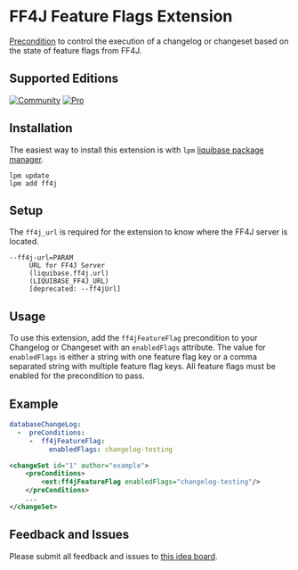 # FF4J Feature Flags Extension
[Precondition](https://docs.liquibase.com/concepts/changelogs/preconditions.html) to control the execution of a changelog or changeset based on the state of feature flags from FF4J.

## Supported Editions
[![Community](https://img.shields.io/endpoint?url=https://raw.githubusercontent.com/mcred/liquibase-header-footer/feature/badges/badges/community.json)](https://liquibase.org/)
[![Pro](https://img.shields.io/endpoint?url=https://raw.githubusercontent.com/mcred/liquibase-header-footer/feature/badges/badges/pro.json)](https://www.liquibase.com/pricing/pro)

## Installation
The easiest way to install this extension is with `lpm` [liquibase package manager](https://github.com/liquibase/liquibase-package-manager).
```shell
lpm update
lpm add ff4j
```

## Setup
The `ff4j_url` is required for the extension to know where the FF4J server is located. 
```
--ff4j-url=PARAM
     URL for FF4J Server
     (liquibase.ff4j.url)
     (LIQUIBASE_FF4J_URL)
     [deprecated: --ff4jUrl]
```

## Usage
To use this extension, add the `ff4jFeatureFlag` precondition to your Changelog or Changeset with an `enabledFlags` attribute. The value for `enabledFlags` is either a string with one feature flag key or a comma separated string with multiple feature flag keys. All feature flags must be enabled for the precondition to pass.

## Example
```yaml
databaseChangeLog:
  -  preConditions:
     -  ff4jFeatureFlag:
          enabledFlags: changelog-testing
```
```xml
<changeSet id="1" author="example">
    <preConditions>
        <ext:ff4jFeatureFlag enabledFlags="changelog-testing"/>
    </preConditions>
    ...
</changeSet>
```

## Feedback and Issues
Please submit all feedback and issues to [this idea board](https://ideas.liquibase.com/c/71-ff47-feature-flags-extensions).
